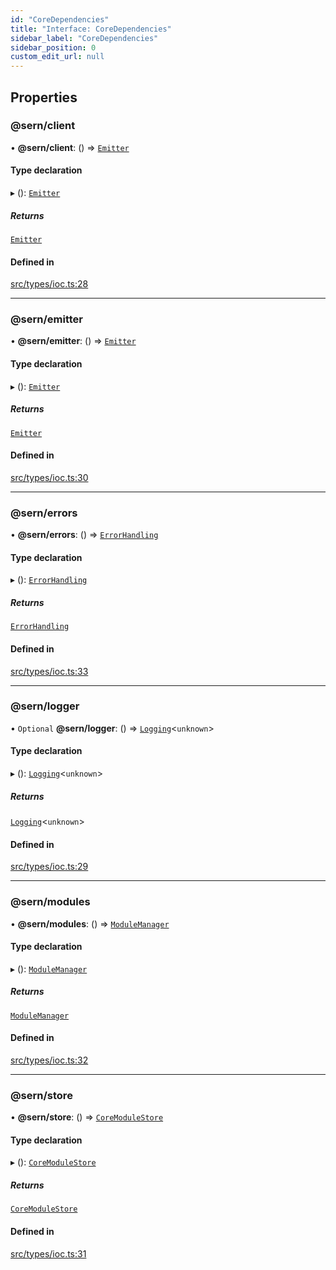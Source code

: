 ```yaml
---
id: "CoreDependencies"
title: "Interface: CoreDependencies"
sidebar_label: "CoreDependencies"
sidebar_position: 0
custom_edit_url: null
---
```


## Properties

### @sern/client

• **@sern/client**: () => [`Emitter`](Emitter.md)

#### Type declaration

▸ (): [`Emitter`](Emitter.md)

##### Returns

[`Emitter`](Emitter.md)

#### Defined in

[src/types/ioc.ts:28](https://github.com/sern-handler/handler/blob/5e3dcf8/src/types/ioc.ts#L28)

___

### @sern/emitter

• **@sern/emitter**: () => [`Emitter`](Emitter.md)

#### Type declaration

▸ (): [`Emitter`](Emitter.md)

##### Returns

[`Emitter`](Emitter.md)

#### Defined in

[src/types/ioc.ts:30](https://github.com/sern-handler/handler/blob/5e3dcf8/src/types/ioc.ts#L30)

___

### @sern/errors

• **@sern/errors**: () => [`ErrorHandling`](ErrorHandling.md)

#### Type declaration

▸ (): [`ErrorHandling`](ErrorHandling.md)

##### Returns

[`ErrorHandling`](ErrorHandling.md)

#### Defined in

[src/types/ioc.ts:33](https://github.com/sern-handler/handler/blob/5e3dcf8/src/types/ioc.ts#L33)

___

### @sern/logger

• `Optional` **@sern/logger**: () => [`Logging`](Logging.md)<`unknown`\>

#### Type declaration

▸ (): [`Logging`](Logging.md)<`unknown`\>

##### Returns

[`Logging`](Logging.md)<`unknown`\>

#### Defined in

[src/types/ioc.ts:29](https://github.com/sern-handler/handler/blob/5e3dcf8/src/types/ioc.ts#L29)

___

### @sern/modules

• **@sern/modules**: () => [`ModuleManager`](ModuleManager.md)

#### Type declaration

▸ (): [`ModuleManager`](ModuleManager.md)

##### Returns

[`ModuleManager`](ModuleManager.md)

#### Defined in

[src/types/ioc.ts:32](https://github.com/sern-handler/handler/blob/5e3dcf8/src/types/ioc.ts#L32)

___

### @sern/store

• **@sern/store**: () => [`CoreModuleStore`](CoreModuleStore.md)

#### Type declaration

▸ (): [`CoreModuleStore`](CoreModuleStore.md)

##### Returns

[`CoreModuleStore`](CoreModuleStore.md)

#### Defined in

[src/types/ioc.ts:31](https://github.com/sern-handler/handler/blob/5e3dcf8/src/types/ioc.ts#L31)
